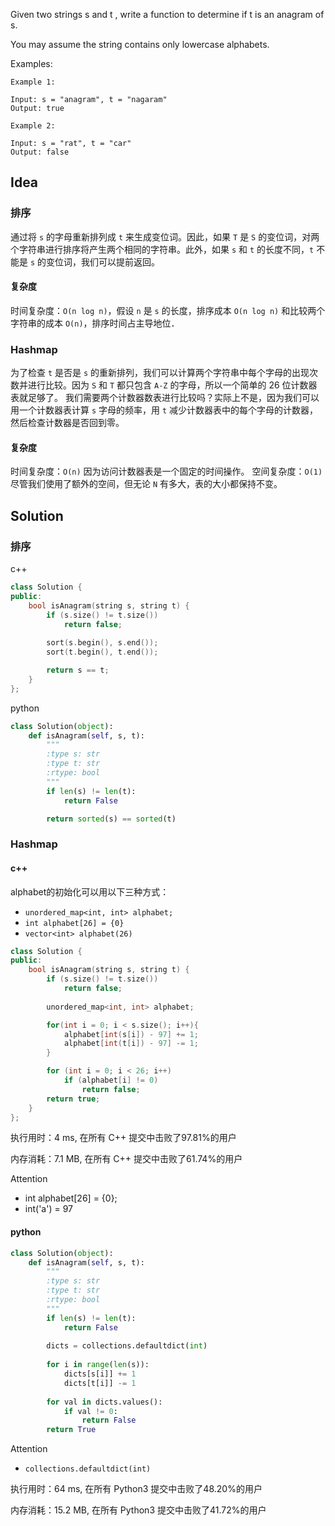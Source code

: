 Given two strings s and t , write a function to determine if t is an anagram of s.

You may assume the string contains only lowercase alphabets.



Examples:

```
Example 1:

Input: s = "anagram", t = "nagaram"
Output: true

Example 2:

Input: s = "rat", t = "car"
Output: false
```

## Idea

### 排序

通过将 `s` 的字母重新排列成 `t` 来生成变位词。因此，如果 `T` 是 `S` 的变位词，对两个字符串进行排序将产生两个相同的字符串。此外，如果 `s` 和 `t` 的长度不同，`t` 不能是 `s` 的变位词，我们可以提前返回。

#### 复杂度

时间复杂度：`O(n log n)`，假设 `n` 是 `s` 的长度，排序成本 `O(n log n)` 和比较两个字符串的成本 `O(n)`，排序时间占主导地位．

### Hashmap

为了检查 `t` 是否是 `s` 的重新排列，我们可以计算两个字符串中每个字母的出现次数并进行比较。因为 `S` 和 `T` 都只包含 `A-Z` 的字母，所以一个简单的 26 位计数器表就足够了。
我们需要两个计数器数表进行比较吗？实际上不是，因为我们可以用一个计数器表计算 `s` 字母的频率，用 `t` 减少计数器表中的每个字母的计数器，然后检查计数器是否回到零。

#### 复杂度

时间复杂度：`O(n)`  因为访问计数器表是一个固定的时间操作。
空间复杂度：`O(1)`  尽管我们使用了额外的空间，但无论 `N` 有多大，表的大小都保持不变。

## Solution

### 排序

c++

```c++
class Solution {
public:
    bool isAnagram(string s, string t) {
        if (s.size() != t.size())
            return false;
  
        sort(s.begin(), s.end());
        sort(t.begin(), t.end());

        return s == t;
    }
};
```

python

```python
class Solution(object):
    def isAnagram(self, s, t):
        """
        :type s: str
        :type t: str
        :rtype: bool
        """
        if len(s) != len(t):
            return False

        return sorted(s) == sorted(t)
```

### Hashmap

#### c++

alphabet的初始化可以用以下三种方式：
- ```unordered_map<int, int> alphabet;```
- ```int alphabet[26] = {0}```
- ```vector<int> alphabet(26)```

```c++
class Solution {
public:
    bool isAnagram(string s, string t) {
        if (s.size() != t.size())
            return false;
        
        unordered_map<int, int> alphabet;

        for(int i = 0; i < s.size(); i++){
            alphabet[int(s[i]) - 97] += 1;
            alphabet[int(t[i]) - 97] -= 1;
        }

        for (int i = 0; i < 26; i++)
            if (alphabet[i] != 0)
                return false;
        return true;
    }
};
```

执行用时：4 ms, 在所有 C++ 提交中击败了97.81%的用户

内存消耗：7.1 MB, 在所有 C++ 提交中击败了61.74%的用户

Attention

- int alphabet[26] = {0};
- int('a') = 97
 
#### python

```python
class Solution(object):
    def isAnagram(self, s, t):
        """
        :type s: str
        :type t: str
        :rtype: bool
        """
        if len(s) != len(t):
            return False
        
        dicts = collections.defaultdict(int)
        
        for i in range(len(s)):
            dicts[s[i]] += 1
            dicts[t[i]] -= 1
            
        for val in dicts.values():
            if val != 0:
                return False
        return True
```

Attention
- ```collections.defaultdict(int)```

执行用时：64 ms, 在所有 Python3 提交中击败了48.20%的用户

内存消耗：15.2 MB, 在所有 Python3 提交中击败了41.72%的用户
